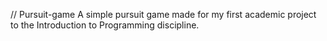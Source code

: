 // Pursuit-game
A simple pursuit game made for my first academic project to the Introduction to Programming discipline.
